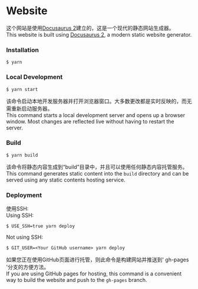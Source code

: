 # Website

这个网站是使用[Docusaurus 2](https://docusaurus.io/)建立的，这是一个现代的静态网站生成器。  
This website is built using [Docusaurus 2](https://docusaurus.io/), a modern static website generator.

### Installation

```
$ yarn
```

### Local Development

```
$ yarn start
```

该命令启动本地开发服务器并打开浏览器窗口。大多数更改都是实时反映的，而无需重新启动服务器。  
This command starts a local development server and opens up a browser window. Most changes are reflected live without having to restart the server.

### Build

```
$ yarn build
```

该命令将静态内容生成到“build”目录中，并且可以使用任何静态内容托管服务。  
This command generates static content into the `build` directory and can be served using any static contents hosting service.

### Deployment

使用SSH:  
Using SSH:

```
$ USE_SSH=true yarn deploy
```

Not using SSH:

```
$ GIT_USER=<Your GitHub username> yarn deploy
```

如果您正在使用GitHub页面进行托管，则此命令是构建网站并推送到' gh-pages '分支的方便方法。  
If you are using GitHub pages for hosting, this command is a convenient way to build the website and push to the `gh-pages` branch.
